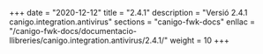 +++
date        = "2020-12-12"
title       = "2.4.1"
description = "Versió 2.4.1 canigo.integration.antivirus"
sections    = "canigo-fwk-docs"
enllac		= "/canigo-fwk-docs/documentacio-llibreries/canigo.integration.antivirus/2.4.1/"
weight		= 10
+++
